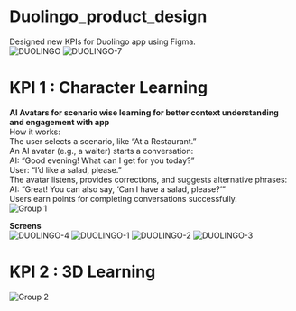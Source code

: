 # Duolingo_product_design
Designed new KPIs for Duolingo app using Figma. <br>
![DUOLINGO](https://github.com/user-attachments/assets/557c0aed-3d77-43dc-9742-9a7b026af355)
![DUOLINGO-7](https://github.com/user-attachments/assets/a40fda47-f1cd-4886-ad0f-d1d13894b5b0)


# KPI 1 : Character Learning
**AI Avatars for scenario wise learning for better context understanding and engagement with app** <br>
How it works: <br>
The user selects a scenario, like “At a Restaurant.” <br>
An AI avatar (e.g., a waiter) starts a conversation: <br>
AI: “Good evening! What can I get for you today?” <br>
User: “I’d like a salad, please.” <br>
The avatar listens, provides corrections, and suggests alternative phrases: <br>
AI: “Great! You can also say, ‘Can I have a salad, please?’” <br>
Users earn points for completing conversations successfully. <br>
![Group 1](https://github.com/user-attachments/assets/6322e9a7-c979-49ef-8260-929de747ebc3)

**Screens** <br>
![DUOLINGO-4](https://github.com/user-attachments/assets/10987f37-f9ed-41b7-8e5e-1d3df5ded4da)
![DUOLINGO-1](https://github.com/user-attachments/assets/b9b77389-eee6-4e1e-901a-f4ddf4398aef)
![DUOLINGO-2](https://github.com/user-attachments/assets/6c8d29ea-782a-435e-a4dc-394f7d8cc6c1)
![DUOLINGO-3](https://github.com/user-attachments/assets/45ae3912-08bc-41f6-a1a8-5ec0bf626f2e)

# KPI 2 : 3D Learning
![Group 2](https://github.com/user-attachments/assets/1e9ad1b1-8552-43bc-8a54-c1f749318341)
